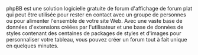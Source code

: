 phpBB est une solution logicielle gratuite de forum d'affichage de forum plat qui peut être utilisée pour rester en contact avec un groupe de personnes ou pour alimenter l'ensemble de votre site Web. Avec une vaste base de données d'extensions créées par l'utilisateur et une base de données de styles contenant des centaines de packages de styles et d'images pour personnaliser votre tableau, vous pouvez créer un forum tout à fait unique en quelques minutes.
